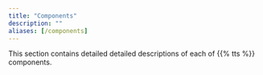 ```yaml
---
title: "Components"
description: ""
aliases: [/components]
---
```


This section contains detailed detailed descriptions of each of {{% tts %}} components. 
